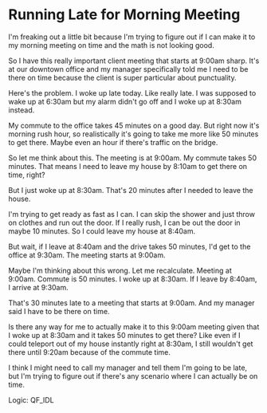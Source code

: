 # Running Late for Morning Meeting

I'm freaking out a little bit because I'm trying to figure out if I can make it to my morning meeting on time and the math is not looking good.

So I have this really important client meeting that starts at 9:00am sharp. It's at our downtown office and my manager specifically told me I need to be there on time because the client is super particular about punctuality.

Here's the problem. I woke up late today. Like really late. I was supposed to wake up at 6:30am but my alarm didn't go off and I woke up at 8:30am instead.

My commute to the office takes 45 minutes on a good day. But right now it's morning rush hour, so realistically it's going to take me more like 50 minutes to get there. Maybe even an hour if there's traffic on the bridge.

So let me think about this. The meeting is at 9:00am. My commute takes 50 minutes. That means I need to leave my house by 8:10am to get there on time, right?

But I just woke up at 8:30am. That's 20 minutes after I needed to leave the house.

I'm trying to get ready as fast as I can. I can skip the shower and just throw on clothes and run out the door. If I really rush, I can be out the door in maybe 10 minutes. So I could leave my house at 8:40am.

But wait, if I leave at 8:40am and the drive takes 50 minutes, I'd get to the office at 9:30am. The meeting starts at 9:00am.

Maybe I'm thinking about this wrong. Let me recalculate. Meeting at 9:00am. Commute is 50 minutes. I woke up at 8:30am. If I leave by 8:40am, I arrive at 9:30am.

That's 30 minutes late to a meeting that starts at 9:00am. And my manager said I have to be there on time.

Is there any way for me to actually make it to this 9:00am meeting given that I woke up at 8:30am and it takes 50 minutes to get there? Like even if I could teleport out of my house instantly right at 8:30am, I still wouldn't get there until 9:20am because of the commute time.

I think I might need to call my manager and tell them I'm going to be late, but I'm trying to figure out if there's any scenario where I can actually be on time.

Logic: QF_IDL

